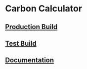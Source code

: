 # Carbon Calculator

## [Production Build](https://dashboard.sustainability.oregonstate.edu)

## [Test Build](http://energy-dashboard.s3-website-us-west-2.amazonaws.com)

## [Documentation](https://osusustainability.gitbook.io/energy-dashboard/frontend-documentation#energy-dashboard)
